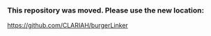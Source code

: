### This repository was moved. Please use the new location: 
https://github.com/CLARIAH/burgerLinker
